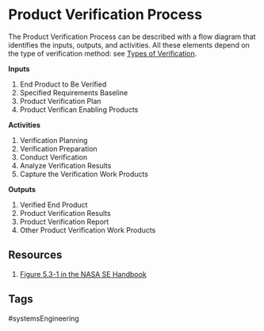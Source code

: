 # Product Verification Process 

The Product Verification Process can be described with a flow diagram that identifies the inputs, outputs, and activities. All these elements depend on the type of verification method: see [Types of Verification](./202201130240).

**Inputs**
1. End Product to Be Verified
2. Specified Requirements Baseline
3. Product Verification Plan
4. Product Verifican Enabling Products

**Activities**
1. Verification Planning
2. Verification Preparation
3. Conduct Verification
4. Analyze Verification Results
5. Capture the Verification Work Products

**Outputs**
1. Verified End Product
2. Product Verification Results
3. Product Verification Report
4. Other Product Verification Work Products



## Resources

1. [Figure 5.3-1 in the NASA SE Handbook](https://gitlab.com/eliotkh12/my-zettelkasten/-/blob/main/Pictures/Fig5p3-1.PNG)

## Tags
#systemsEngineering
